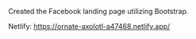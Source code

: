 Created the Facebook landing page utilizing Bootstrap.

Netlify: https://ornate-axolotl-a47468.netlify.app/

